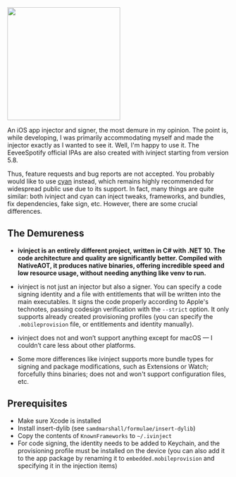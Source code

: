 <img src="Images/Banner.png" width="256"/>

An iOS app injector and signer, the most demure in my opinion. The point is, while developing, I was primarily accommodating myself and made the injector exactly as I wanted to see it. Well, I'm happy to use it. The EeveeSpotify official IPAs are also created with ivinject starting from version 5.8.

Thus, feature requests and bug reports are not accepted. You probably would like to use [cyan](https://github.com/asdfzxcvbn/pyzule-rw) instead, which remains highly recommended for widespread public use due to its support. In fact, many things are quite similar: both ivinject and cyan can inject tweaks, frameworks, and bundles, fix dependencies, fake sign, etc. However, there are some crucial differences.

## The Demureness
- **ivinject is an entirely different project, written in C# with .NET 10. The code architecture and quality are significantly better. Compiled with NativeAOT, it produces native binaries, offering incredible speed and low resource usage, without needing anything like venv to run.**

- ivinject is not just an injector but also a signer. You can specify a code signing identity and a file with entitlements that will be written into the main executables. It signs the code properly according to Apple's technotes, passing codesign verification with the `--strict` option. It only supports already created provisioning profiles (you can specify the `.mobileprovision` file, or entitlements and identity manually).

- ivinject does not and won’t support anything except for macOS — I couldn’t care less about other platforms.

- Some more differences like ivinject supports more bundle types for signing and package modifications, such as Extensions or Watch; forcefully thins binaries; does not and won't support configuration files, etc.

## Prerequisites
* Make sure Xcode is installed
* Install insert-dylib (see `samdmarshall/formulae/insert-dylib`)
* Copy the contents of `KnownFrameworks` to `~/.ivinject`
* For code signing, the identity needs to be added to Keychain, and the provisioning profile must be installed on the device (you can also add it to the app package by renaming it to `embedded.mobileprovision` and specifying it in the injection items)